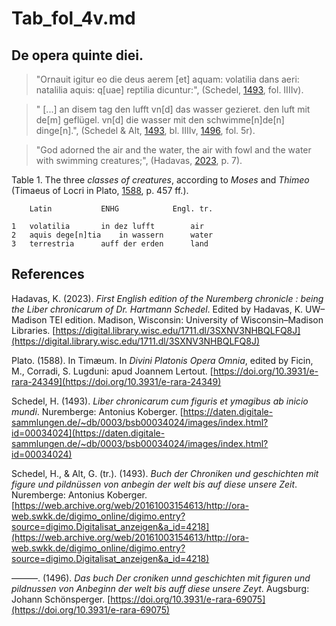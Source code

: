 # Tab_fol_4v.md

## De opera quinte diei.

>"Ornauit igitur eo die deus aerem [et] aquam: volatilia dans aeri: natalilia aquis: q[uae] reptilia dicuntur:", (Schedel, [1493](https://daten.digitale-sammlungen.de/~db/0003/bsb00034024/images/index.html?id=00034024), fol. IIIIv).

>" [...] an disem tag den lufft vn[d] das wasser gezieret. den luft mit de[m] geflügel. vn[d] die wasser mit den schwimme[n]de[n] dinge[n].", (Schedel & Alt, [1493](https://web.archive.org/web/20161003154613/http://ora-web.swkk.de/digimo_online/digimo.entry?source=digimo.Digitalisat_anzeigen&a_id=4218), bl. IIIIv, [1496](https://doi.org/10.3931/e-rara-69075), fol. 5r).

>"God adorned the air and the water, the air with fowl and the water with swimming creatures;", (Hadavas, [2023](https://digital.library.wisc.edu/1711.dl/3SXNV3NHBQLFQ8J), p. 7).

Table 1. The three *classes of creatures*, according to *Moses* and *Thimeo* (Timaeus of Locri in Plato, [1588](https://doi.org/10.3931/e-rara-24349), p. 457 ff.).
~~~
	Latin			ENHG			Engl. tr.

1	volatilia		in dez lufft		air
2	aquis dege[n]tia	in wassern		water
3	terrestria		auff der erden		land
~~~

## References

Hadavas, K. (2023). *First English edition of the Nuremberg chronicle : being the Liber chronicarum of Dr. Hartmann Schedel*. Edited by Hadavas, K. UW–Madison TEI edition. Madison, Wisconsin: University of Wisconsin–Madison Libraries. [https://digital.library.wisc.edu/1711.dl/3SXNV3NHBQLFQ8J](https://digital.library.wisc.edu/1711.dl/3SXNV3NHBQLFQ8J)

Plato. (1588). In Timæum. In *Divini Platonis Opera Omnia*, edited by Ficin, M., Corradi, S. Lugduni: apud Joannem Lertout. [https://doi.org/10.3931/e-rara-24349](https://doi.org/10.3931/e-rara-24349)


Schedel, H. (1493). *Liber chronicarum cum figuris et ymagibus ab inicio mundi*. Nuremberge: Antonius Koberger. [https://daten.digitale-sammlungen.de/~db/0003/bsb00034024/images/index.html?id=00034024](https://daten.digitale-sammlungen.de/~db/0003/bsb00034024/images/index.html?id=00034024)

Schedel, H., & Alt, G. (tr.). (1493). *Buch der Chroniken und geschichten mit figure und pildnüssen von anbegin der welt bis auf diese unsere Zeit*. Nuremberge: Antonius Koberger. [https://web.archive.org/web/20161003154613/http://ora-web.swkk.de/digimo_online/digimo.entry?source=digimo.Digitalisat_anzeigen&a_id=4218](https://web.archive.org/web/20161003154613/http://ora-web.swkk.de/digimo_online/digimo.entry?source=digimo.Digitalisat_anzeigen&a_id=4218)

———. (1496). *Das buch Der croniken unnd geschichten mit figuren und pildnussen von Anbeginn der welt bis auff diese unsere Zeyt*. Augsburg: Johann Schönsperger. [https://doi.org/10.3931/e-rara-69075](https://doi.org/10.3931/e-rara-69075)
